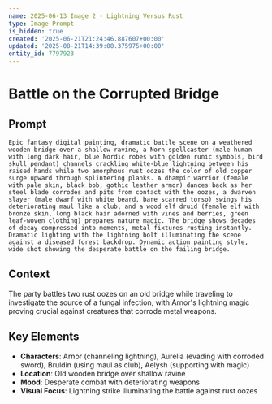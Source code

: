 ```yaml
---
name: 2025-06-13 Image 2 - Lightning Versus Rust
type: Image Prompt
is_hidden: true
created: '2025-06-21T21:24:46.887607+00:00'
updated: '2025-08-21T14:39:00.375975+00:00'
entity_id: 7797923
---
```


# Battle on the Corrupted Bridge

## Prompt

```
Epic fantasy digital painting, dramatic battle scene on a weathered wooden bridge over a shallow ravine, a Norn spellcaster (male human with long dark hair, blue Nordic robes with golden runic symbols, bird skull pendant) channels crackling white-blue lightning between his raised hands while two amorphous rust oozes the color of old copper surge upward through splintering planks. A dhampir warrior (female with pale skin, black bob, gothic leather armor) dances back as her steel blade corrodes and pits from contact with the oozes, a dwarven slayer (male dwarf with white beard, bare scarred torso) swings his deteriorating maul like a club, and a wood elf druid (female elf with bronze skin, long black hair adorned with vines and berries, green leaf-woven clothing) prepares nature magic. The bridge shows decades of decay compressed into moments, metal fixtures rusting instantly. Dramatic lighting with the lightning bolt illuminating the scene against a diseased forest backdrop. Dynamic action painting style, wide shot showing the desperate battle on the failing bridge.
```

## Context

The party battles two rust oozes on an old bridge while traveling to investigate the source of a fungal infection, with Arnor's lightning magic proving crucial against creatures that corrode metal weapons.

## Key Elements

- **Characters**: Arnor (channeling lightning), Aurelia (evading with corroded sword), Bruldin (using maul as club), Aelysh (supporting with magic)
- **Location**: Old wooden bridge over shallow ravine
- **Mood**: Desperate combat with deteriorating weapons
- **Visual Focus**: Lightning strike illuminating the battle against rust oozes